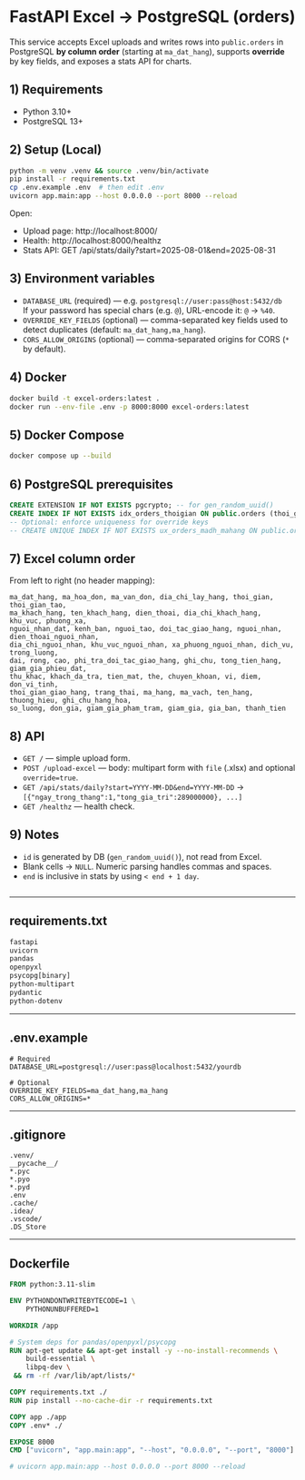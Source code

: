 # FastAPI Excel → PostgreSQL (orders)

This service accepts Excel uploads and writes rows into `public.orders` in PostgreSQL **by column order** (starting at `ma_dat_hang`), supports **override** by key fields, and exposes a stats API for charts.

## 1) Requirements
- Python 3.10+
- PostgreSQL 13+

## 2) Setup (Local)
```bash
python -m venv .venv && source .venv/bin/activate
pip install -r requirements.txt
cp .env.example .env  # then edit .env
uvicorn app.main:app --host 0.0.0.0 --port 8000 --reload
```

Open:
- Upload page: http://localhost:8000/
- Health:      http://localhost:8000/healthz
- Stats API:   GET /api/stats/daily?start=2025-08-01&end=2025-08-31

## 3) Environment variables
- `DATABASE_URL` (required) — e.g. `postgresql://user:pass@host:5432/db`  
  If your password has special chars (e.g. `@`), URL-encode it: `@` → `%40`.
- `OVERRIDE_KEY_FIELDS` (optional) — comma-separated key fields used to detect duplicates (default: `ma_dat_hang,ma_hang`).
- `CORS_ALLOW_ORIGINS` (optional) — comma-separated origins for CORS (`*` by default).

## 4) Docker
```bash
docker build -t excel-orders:latest .
docker run --env-file .env -p 8000:8000 excel-orders:latest
```

## 5) Docker Compose
```bash
docker compose up --build
```

## 6) PostgreSQL prerequisites
```sql
CREATE EXTENSION IF NOT EXISTS pgcrypto; -- for gen_random_uuid()
CREATE INDEX IF NOT EXISTS idx_orders_thoigian ON public.orders (thoi_gian);
-- Optional: enforce uniqueness for override keys
-- CREATE UNIQUE INDEX IF NOT EXISTS ux_orders_madh_mahang ON public.orders (ma_dat_hang, ma_hang);
```

## 7) Excel column order
From left to right (no header mapping):
```
ma_dat_hang, ma_hoa_don, ma_van_don, dia_chi_lay_hang, thoi_gian, thoi_gian_tao,
ma_khach_hang, ten_khach_hang, dien_thoai, dia_chi_khach_hang, khu_vuc, phuong_xa,
nguoi_nhan_dat, kenh_ban, nguoi_tao, doi_tac_giao_hang, nguoi_nhan, dien_thoai_nguoi_nhan,
dia_chi_nguoi_nhan, khu_vuc_nguoi_nhan, xa_phuong_nguoi_nhan, dich_vu, trong_luong,
dai, rong, cao, phi_tra_doi_tac_giao_hang, ghi_chu, tong_tien_hang, giam_gia_phieu_dat,
thu_khac, khach_da_tra, tien_mat, the, chuyen_khoan, vi, diem, don_vi_tinh,
thoi_gian_giao_hang, trang_thai, ma_hang, ma_vach, ten_hang, thuong_hieu, ghi_chu_hang_hoa,
so_luong, don_gia, giam_gia_pham_tram, giam_gia, gia_ban, thanh_tien
```

## 8) API
- `GET /` — simple upload form.
- `POST /upload-excel` — body: multipart form with `file` (.xlsx) and optional `override=true`.
- `GET /api/stats/daily?start=YYYY-MM-DD&end=YYYY-MM-DD` → `[{"ngay_trong_thang":1,"tong_gia_tri":289000000}, ...]`
- `GET /healthz` — health check.

## 9) Notes
- `id` is generated by DB (`gen_random_uuid()`), not read from Excel.
- Blank cells → `NULL`. Numeric parsing handles commas and spaces.
- `end` is inclusive in stats by using `< end + 1 day`.
```
```

---

## requirements.txt
```txt
fastapi
uvicorn
pandas
openpyxl
psycopg[binary]
python-multipart
pydantic
python-dotenv
```

---

## .env.example
```env
# Required
DATABASE_URL=postgresql://user:pass@localhost:5432/yourdb

# Optional
OVERRIDE_KEY_FIELDS=ma_dat_hang,ma_hang
CORS_ALLOW_ORIGINS=*
```

---

## .gitignore
```gitignore
.venv/
__pycache__/
*.pyc
*.pyo
*.pyd
.env
.cache/
.idea/
.vscode/
.DS_Store
```

---

## Dockerfile
```Dockerfile
FROM python:3.11-slim

ENV PYTHONDONTWRITEBYTECODE=1 \
    PYTHONUNBUFFERED=1

WORKDIR /app

# System deps for pandas/openpyxl/psycopg
RUN apt-get update && apt-get install -y --no-install-recommends \
    build-essential \
    libpq-dev \
 && rm -rf /var/lib/apt/lists/*

COPY requirements.txt ./
RUN pip install --no-cache-dir -r requirements.txt

COPY app ./app
COPY .env* ./

EXPOSE 8000
CMD ["uvicorn", "app.main:app", "--host", "0.0.0.0", "--port", "8000"]

# uvicorn app.main:app --host 0.0.0.0 --port 8000 --reload